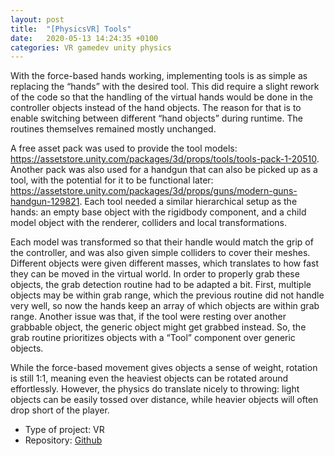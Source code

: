 ```yaml
---
layout: post
title:  "[PhysicsVR] Tools"
date:   2020-05-13 14:24:35 +0100
categories: VR gamedev unity physics
---
```

With the force-based hands working, implementing tools is as simple as
replacing the “hands” with the desired tool. This did require a slight rework
of the code so that the handling of the virtual hands would be done in the
controller objects instead of the hand objects. The reason for that is to
enable switching between different “hand objects” during runtime. The routines
themselves remained mostly unchanged.

A free asset pack was used to provide the tool models:
https://assetstore.unity.com/packages/3d/props/tools/tools-pack-1-20510.
Another pack was also used for a handgun that can also be picked up as a tool,
with the potential for it to be functional later:
https://assetstore.unity.com/packages/3d/props/guns/modern-guns-handgun-129821.
Each tool needed a similar hierarchical setup as the hands: an empty base
object with the rigidbody component, and a child model object with the
renderer, colliders and local transformations. 

Each model was transformed so that their handle would match the grip of the
controller, and was also given simple colliders to cover their meshes.
Different objects were given different masses, which translates to how fast
they can be moved in the virtual world.  In order to properly grab these
objects, the grab detection routine had to be adapted a bit. First, multiple
objects may be within grab range, which the previous routine did not handle
very well, so now the hands keep an array of which objects are within grab
range. Another issue was that, if the tool were resting over another grabbable
object, the generic object might get grabbed instead. So, the grab routine
prioritizes objects with a “Tool” component over generic objects.

While the force-based movement gives objects a sense of weight, rotation is
still 1:1, meaning even the heaviest objects can be rotated around
effortlessly. However, the physics do translate nicely to throwing: light
objects can be easily tossed over distance, while heavier objects will often
drop short of the player.

* Type of project: VR
* Repository: [Github](https://github.com/gdn002/PhysicsVR)
